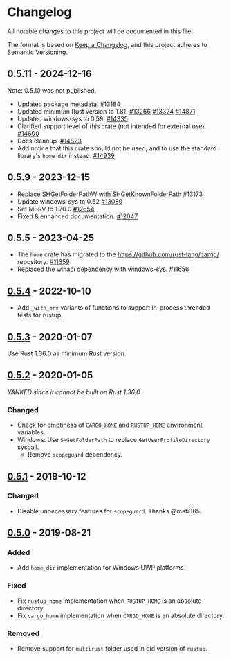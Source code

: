 # Changelog
All notable changes to this project will be documented in this file.

The format is based on [Keep a Changelog](https://keepachangelog.com/en/1.0.0/),
and this project adheres to [Semantic Versioning](https://semver.org/spec/v2.0.0.html).

## 0.5.11 - 2024-12-16

Note: 0.5.10 was not published.

- Updated package metadata.
  [#13184](https://github.com/rust-lang/cargo/pull/13184)
- Updated minimum Rust version to 1.81.
  [#13266](https://github.com/rust-lang/cargo/pull/13266)
  [#13324](https://github.com/rust-lang/cargo/pull/13324)
  [#14871](https://github.com/rust-lang/cargo/pull/14871)
- Updated windows-sys to 0.59.
  [#14335](https://github.com/rust-lang/cargo/pull/14335)
- Clarified support level of this crate (not intended for external use).
  [#14600](https://github.com/rust-lang/cargo/pull/14600)
- Docs cleanup.
  [#14823]()
- Add notice that this crate should not be used, and to use the standard library's `home_dir` instead.
  [#14939](https://github.com/rust-lang/cargo/pull/14939)

## 0.5.9 - 2023-12-15

- Replace SHGetFolderPathW with SHGetKnownFolderPath
  [#13173](https://github.com/rust-lang/cargo/pull/13173)
- Update windows-sys to 0.52
  [#13089](https://github.com/rust-lang/cargo/pull/13089)
- Set MSRV to 1.70.0
  [#12654](https://github.com/rust-lang/cargo/pull/12654)
- Fixed & enhanced documentation.
  [#12047](https://github.com/rust-lang/cargo/pull/12047)

## 0.5.5 - 2023-04-25
- The `home` crate has migrated to the <https://github.com/rust-lang/cargo/> repository.
  [#11359](https://github.com/rust-lang/cargo/pull/11359)
- Replaced the winapi dependency with windows-sys.
  [#11656](https://github.com/rust-lang/cargo/pull/11656)

## [0.5.4] - 2022-10-10
- Add `_with_env` variants of functions to support in-process threaded tests for
  rustup.

## [0.5.3] - 2020-01-07

Use Rust 1.36.0 as minimum Rust version.

## [0.5.2] - 2020-01-05

*YANKED since it cannot be built on Rust 1.36.0*

### Changed
- Check for emptiness of `CARGO_HOME` and `RUSTUP_HOME` environment variables.
- Windows: Use `SHGetFolderPath` to replace `GetUserProfileDirectory` syscall.
  * Remove `scopeguard` dependency.

## [0.5.1] - 2019-10-12
### Changed
- Disable unnecessary features for `scopeguard`. Thanks @mati865.

## [0.5.0] - 2019-08-21
### Added
- Add `home_dir` implementation for Windows UWP platforms.

### Fixed
- Fix `rustup_home` implementation when `RUSTUP_HOME` is an absolute directory.
- Fix `cargo_home` implementation when `CARGO_HOME` is an absolute directory.

### Removed
- Remove support for `multirust` folder used in old version of `rustup`.

[0.5.4]: https://github.com/brson/home/compare/v0.5.3...v0.5.4
[0.5.3]: https://github.com/brson/home/compare/v0.5.2...v0.5.3
[0.5.2]: https://github.com/brson/home/compare/v0.5.1...v0.5.2
[0.5.1]: https://github.com/brson/home/compare/v0.5.0...v0.5.1
[0.5.0]: https://github.com/brson/home/compare/0.4.2...v0.5.0
